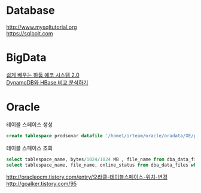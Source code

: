 # Database

<http://www.mysqltutorial.org>  
<https://sqlbolt.com>  

# BigData

[쉽게 배우는 하둡 에코 시스템 2.0](http://blrunner.com/99)  
[DynamoDB와 HBase 비교 분석하기](http://blog.recopick.com/33)  

# Oracle
테이블 스페이스 생성
```sql
create tablespace prodsonar datafile '/home1/irteam/oracle/oradata/XE/prodsonar.dbf' size 1024m;
```

테이블 스페이스 조회
```sql
select tablespace_name, bytes/1024/1024 MB , file_name from dba_data_files;
select tablespace_name, file_name, online_status from dba_data_files where tablespace_name='USERS';
```
<http://oracleocm.tistory.com/entry/오라클-테이블스페이스-위치-변경>  
<http://goalker.tistory.com/95>  
